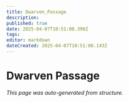 ```yaml
---
title: Dwarven_Passage
description: 
published: true
date: 2025-04-07T10:51:08.396Z
tags: 
editor: markdown
dateCreated: 2025-04-07T10:51:06.143Z
---
```


# Dwarven Passage

*This page was auto-generated from structure.*